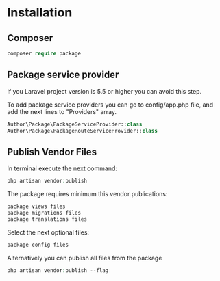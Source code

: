 # Installation

## Composer

```php
composer require package
```

## Package service provider

If you Laravel project version is 5.5 or higher you can avoid this step.

To add package service providers you can go to config/app.php file, and add 
the next lines to "Providers" array.

```php
Author\Package\PackageServiceProvider::class
Author\Package\PackageRouteServiceProvider::class
```

## Publish Vendor Files

In terminal execute the next command:

```php
php artisan vendor:publish
```

The package requires minimum this vendor publications:

```php
package views files
package migrations files
package translations files
```

Select the next optional files:

```php
package config files
```

Alternatively you can publish all files from the package 

```php
php artisan vendor:publish --flag
```